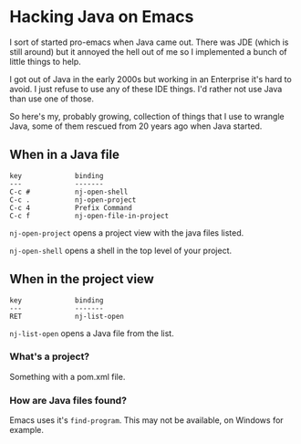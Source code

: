 # Hacking Java on Emacs

I sort of started pro-emacs when Java came out. There was JDE (which
is still around) but it annoyed the hell out of me so I implemented a
bunch of little things to help.

I got out of Java in the early 2000s but working in an Enterprise it's
hard to avoid. I just refuse to use any of these IDE things. I'd
rather not use Java than use one of those.

So here's my, probably growing, collection of things that I use to
wrangle Java, some of them rescued from 20 years ago when Java
started.

## When in a Java file

```
key             binding
---             -------
C-c #           nj-open-shell
C-c .           nj-open-project
C-c 4           Prefix Command
C-c f           nj-open-file-in-project
```

`nj-open-project` opens a project view with the java files listed.

`nj-open-shell` opens a shell in the top level of your project.

## When in the project view

```
key             binding
---             -------
RET             nj-list-open
```

`nj-list-open` opens a Java file from the list.

### What's a project?

Something with a pom.xml file.

### How are Java files found?

Emacs uses it's `find-program`. This may not be available, on Windows
for example.
